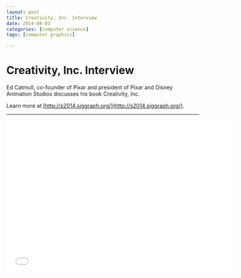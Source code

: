 ```yaml
---
layout: post
title: Creativity, Inc. Interview
date: 2014-08-03
categories: [computer science]
tags: [computer graphics]

---
```



# Creativity, Inc. Interview

Ed Catmull, co-founder of Pixar and president of Pixar and Disney Animation Studios discusses his book Creativity, Inc.

Learn more at [http://s2014.siggraph.org/](http://s2014.siggraph.org/).

---

<iframe width="600" height="400" src="//www.youtube.com/embed/KTVnB3YAMgA" frameborder="0" allowfullscreen></iframe>


